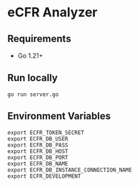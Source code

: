 # eCFR Analyzer

## Requirements
* Go 1.21+

## Run locally
`go run server.go`

## Environment Variables

```
export ECFR_TOKEN_SECRET
export ECFR_DB_USER
export ECFR_DB_PASS
export ECFR_DB_HOST
export ECFR_DB_PORT
export ECFR_DB_NAME
export ECFR_DB_INSTANCE_CONNECTION_NAME
export ECFR_DEVELOPMENT
```